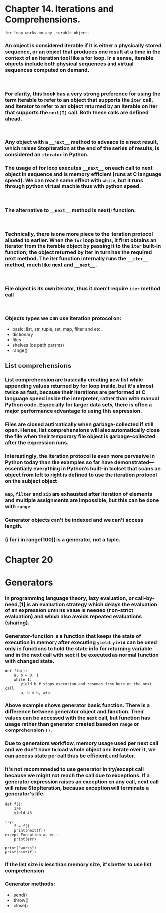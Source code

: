 # Chapter 14. Iterations and Comprehensions.
```
for loop works on any iterable object.
```
### An object is considered iterable if it is either a physically stored sequence, or an object that produces one result at a time in the context of an iteration tool like a for loop. In a sense, iterable objects include both physical sequences and virtual sequences computed on demand.

<br/>

### For clarity, this book has a very strong preference for using the term iterable to refer to an object that supports the `iter` call, and iterator to refer to an object returned by an iterable on iter that supports the `next(I)` call. Both these calls are defined ahead.

<br/>

### Any object with a `__next__` method to advance to a next result, which raises StopIteration at the end of the series of results, is considered an `iterator` in Python.

### The usage of for loop executes `__next__` on each call to next object in sequence and is memory efficient (runs at C language speed). We can reach same effect with `while`, but it runs through python virtual machie thus with python speed.

<br/>

### The alternative to `__next__` method is next() function.

<br/>

### Technically, there is one more piece to the iteration protocol alluded to earlier. When the `for` loop begins, it first obtains an iterator from the iterable object by passing it to the `iter` built-in function; the object returned by iter in turn has the required next method. The iter function internally runs the `__iter__` method, much like next and `__next__`.

<br/>

### File object is its own iterator, thus it doen't require `iter` method call 

<br/>

### Objects types we can use iteration protocol on:
- basic: list, str, tuple, set, map, filter and etc.
- dictionary
- files
- shelves (os path params)
- range()

## List comprehensions
### List comprehension are basically creating new list while appending values returned by for loop inside, but it's almost twice as fast, because their iterations are performed at C language speed inside the interpreter, rather than with manual Python code. Especially for larger data sets, there is often a major performance advantage to using this expression.

### Files are closed autimatically when garbage-collected if still open. Hense, list comprehensions will also automatically close the file when their temporary file object is garbage-collected after the expression runs.

### Interestingly, the iteration protocol is even more pervasive in Python today than the examples so far have demonstrated—essentially everything in Python’s built-in toolset that scans an object from left to right is defined to use the iteration protocol on the subject object

### `map`, `filter` and `zip` are exhausted after iteration of elements and multiple assignments are impossible, but this can be done with `range`.

### Generator objects can't be indexed and we can't access length.
### (i for i in range(100)) is a generator, not a tuple.


# Chapter 20



# Generators
### In programming language theory, lazy evaluation, or call-by-need,[1] is an evaluation strategy which delays the evaluation of an expression until its value is needed (non-strict evaluation) and which also avoids repeated evaluations (sharing).
### Generator-function is a function that keeps the state of execution in memory after executing `yield`. `yield` can be used only in functions to hold the state info for returning variable and in the next call with `next` it be executed as normal function with changed state. 
```
def fib():
    a, b = 0, 1
    while 1:
       yield b # stops execution and resumes from here on the next call
       a, b = b, a+b
```
### Above example shows generator basic function. There is a difference between generator object and function. Their values can be accessed with the `next` call, but function has usage rather than generator craeted based on `range` or comprehension `()`.

### Due to generators workflow, memory usage used per next call and we don't have to load whole object and iterate over it, we can access state per call thus be efficient and faster.
### It's not recommneded to use generator in try/except call because we might not reach the call due to exceptions. If a generator expression raises an exception on any call, next call will raise StopIteration, because exception will terminate a generator's life.
```
def f():
    1/0
    yield 43

try:
    f = f()
    print(next(f))
except Exception as err:
    print(err)

print("works")
print(next(f))
```
### If the list size is less than memory size, it's better to use list comprehension 


### Generator methods:
- .send()
- .throw()
- .close()
